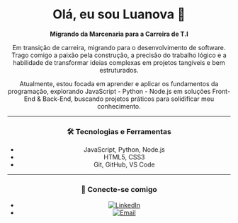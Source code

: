 <div align="center">

# Olá, eu sou Luanova 👋

**Migrando da Marcenaria para a Carreira de T.I**

Em transição de carreira, migrando para o desenvolvimento de software. Trago comigo a paixão pela construção, a precisão do trabalho lógico e a habilidade de transformar ideias complexas em projetos tangíveis e bem estruturados.

Atualmente, estou focada em aprender e aplicar os fundamentos da programação, explorando JavaScript - Python - Node.js em soluções Front-End & Back-End, buscando projetos práticos para solidificar meu conhecimento.

---

<div align="center">

### 🛠️ **Tecnologias e Ferramentas**
* JavaScript, Python, Node.js
* HTML5, CSS3
* Git, GitHub, VS Code

---

### 🔗 **Conecte-se comigo**
* [![LinkedIn](https://img.shields.io/badge/LinkedIn-0077B5?style=for-the-badge&logo=linkedin&logoColor=white)](https://www.linkedin.com/in/thais-luanova-11722b361/)
* [![Email](https://img.shields.io/badge/Email-D14836?style=for-the-badge&logo=gmail&logoColor=white)](mailto:portalthaismotta@gmail.com)

</div>
